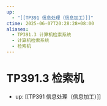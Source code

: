 ```yaml
---
up:
  - "[[TP391 信息处理（信息加工）]]"
ctime: 2025-06-07T20:28:28+08:00
aliases:
  - TP391.3 计算机检索系统
  - 计算机检索系统
  - 检索机
---
```


# TP391.3 检索机

- up: [[TP391 信息处理（信息加工）]]
